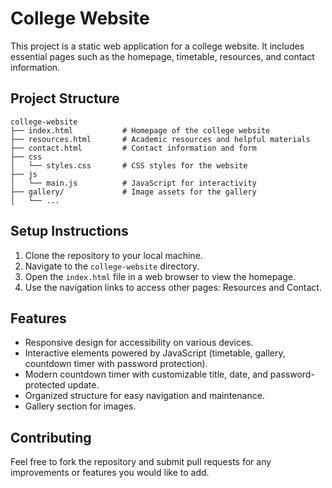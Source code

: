 # College Website

This project is a static web application for a college website. It includes essential pages such as the homepage, timetable, resources, and contact information.

## Project Structure

```
college-website
├── index.html           # Homepage of the college website
├── resources.html       # Academic resources and helpful materials
├── contact.html         # Contact information and form
├── css
│   └── styles.css       # CSS styles for the website
├── js
│   └── main.js          # JavaScript for interactivity
├── gallery/             # Image assets for the gallery
│   └── ...
```

## Setup Instructions

1. Clone the repository to your local machine.
2. Navigate to the `college-website` directory.
3. Open the `index.html` file in a web browser to view the homepage.
4. Use the navigation links to access other pages: Resources and Contact.

## Features

- Responsive design for accessibility on various devices.
- Interactive elements powered by JavaScript (timetable, gallery, countdown timer with password protection).
- Modern countdown timer with customizable title, date, and password-protected update.
- Organized structure for easy navigation and maintenance.
- Gallery section for images.

## Contributing

Feel free to fork the repository and submit pull requests for any improvements or features you would like to add.